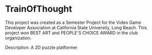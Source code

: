 # TrainOfThought

This project was created as a Semester Project for the Video Game Developer Association at California State University, Long Beach. This project won BEST ART and PEOPLE'S CHOICE AWARD in the club organization. 

Description: A 2D puzzle platformer 
